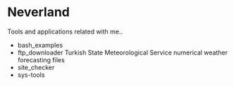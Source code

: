 Neverland
=========

Tools and applications related with me..

- bash_examples
- ftp_downloader
Turkish State Meteorological Service numerical weather forecasting files
- site_checker
- sys-tools
